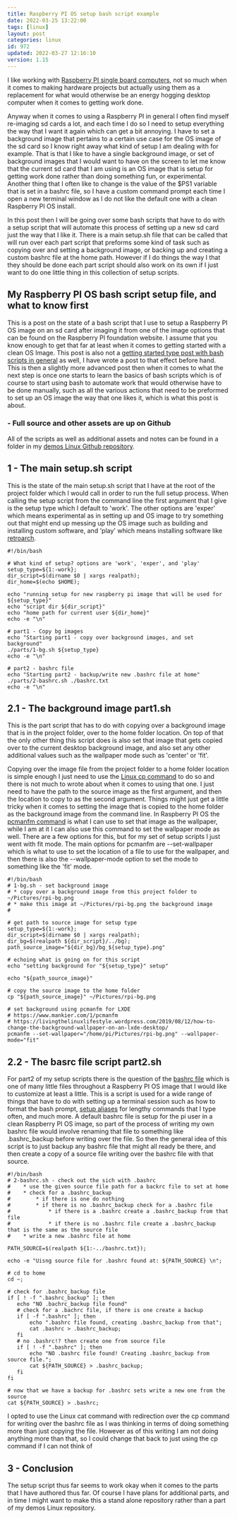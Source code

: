 ```yaml
---
title: Raspberry PI OS setup bash script example
date: 2022-03-25 13:22:00
tags: [linux]
layout: post
categories: linux
id: 972
updated: 2022-03-27 12:16:10
version: 1.15
---
```


I like working with [Raspberry PI single board computers](https://en.wikipedia.org/wiki/Raspberry_Pi), not so much when it comes to making hardware projects but actually using them as a replacement for what would otherwise be an energy hogging desktop computer when it comes to getting work done. 

Anyway when it comes to using a Raspberry PI in general I often find myself re-imaging sd cards a lot, and each time I do so I need to setup everything the way that I want it again which can get a bit annoying. I have to set a background image that pertains to a certain use case for the OS image of the sd card so I know right away what kind of setup I am dealing with for example. That is that I like to have a single background image, or set of background images that I would want to have on the screen to let me know that the current sd card that I am using is an OS image that is setup for getting work done rather than doing something fun, or experimental. Another thing that I often like to change is the value of the \$PS1 variable that is set in a bashrc file, so I have a custom command prompt each time I open a new terminal window as I do not like the default one with a clean Raspberry PI OS install.

In this post then I will be going over some bash scripts that have to do with a setup script that will automate this process of setting up a new sd card just the way that I like it. There is a main setup.sh file that can be called that will run over each part script that preforms some kind of task such as copying over and setting a background image, or backing up and creating a custom bashrc file at the home path. However if I do things the way I that they should be done each part script should also work on its own if I just want to do one little thing in this collection of setup scripts.

<!-- more -->

## My Raspberry PI OS bash script setup file, and what to know first

This is a post on the state of a bash script that I use to setup a Raspberry PI OS image on an sd card after imaging it from one of the image options that can be found on the Raspberry PI foundation website. I assume that you know enough to get that far at least when it comes to getting started with a clean OS Image. This post is also not a [getting started type post with bash scripts in general](/2020/11/27/linux-bash-script/) as well, I have wrote a post to that effect before hand. This is then a slightly more advanced post then when it comes to what the next step is once one starts to learn the basics of bash scripts which is of course to start using bash to automate work that would otherwise have to be done manually, such as all the various actions that need to be preformed to set up an OS image the way that one likes it, which is what this post is about.

### - Full source and other assets are up on Github

All of the scripts as well as additional assets and notes can be found in a folder in my [demos Linux Github repository](https://github.com/dustinpfister/demos_linux/tree/master/forpost/linux-bash-script-example-raspberry-pi-os-setup).

## 1 - The main setup.sh script

This is the state of the main setup.sh script that I have at the root of the project folder which I would call in order to run the full setup process. When calling the setup script from the command line the first argument that I give is the setup type which I default to 'work'. The other options are 'exper' which means experimental as in setting up and OS image to try something out that might end up messing up the OS image such as building and installing custom software, and 'play' which means installing software like [retroarch](https://en.wikipedia.org/wiki/RetroArch).

```
#!/bin/bash

# What kind of setup? options are 'work', 'exper', and 'play'
setup_type=${1:-work};
dir_script=$(dirname $0 | xargs realpath);
dir_home=$(echo $HOME);
 
echo "running setup for new raspberry pi image that will be used for ${setup_type}"
echo "script dir ${dir_script}"
echo "home path for current user ${dir_home}"
echo -e "\n"
 
# part1 - Copy bg images
echo "Starting part1 - copy over background images, and set background"
./parts/1-bg.sh ${setup_type}
echo -e "\n"
 
# part2 - bashrc file
echo "Starting part2 - backup/write new .bashrc file at home"
./parts/2-bashrc.sh ./bashrc.txt
echo -e "\n"
```

## 2.1 - The background image part1.sh

This is the part script that has to do with copying over a background image that is in the project folder, over to the home folder location. On top of that the only other thing this script does is also set that image that gets copied over to the current desktop background image, and also set any other additional values such as the wallpaper mode such as 'center' or 'fit'.

Copying over the image file from the project folder to a home folder location is simple enough I just need to use the [Linux cp command](/2021/06/29/linux-cp/) to do so and there is not much to wrote about when it comes to using that one. I just need to have the path to the source image as the first argument, and then the location to copy to as the second argument. Things might just get a little tricky when it comes to setting the image that is copied to the home folder as the background image from the command line. In Raspberry PI OS the [pcmanfm command](https://manpages.debian.org/testing/pcmanfm/pcmanfm.1.en.html) is what I can use to set that image as the wallpaper, while I am at it I can also use this command to set the wallpaper mode as well. There are a few options for this, but for my set of setup scripts I just went with fit mode. The main options for pcmanfm are --set-wallpaper which is what to use to set the location of a file to use for the wallpaper, and then there is also the --wallpaper-mode option to set the mode to something like the 'fit' mode.



```
#!/bin/bash
# 1-bg.sh - set background image
# * copy over a background image from this project folder to ~/Pictures/rpi-bg.png
# * make this image at ~/Pictures/rpi-bg.png the background image
#
 
# get path to source image for setup type
setup_type=${1:-work};
dir_script=$(dirname $0 | xargs realpath);
dir_bg=$(realpath ${dir_script}/../bg);
path_source_image="${dir_bg}/bg_${setup_type}.png"
 
# echoing what is going on for this script
echo "setting background for "${setup_type}" setup"
 
echo "${path_source_image}"
 
# copy the source image to the home folder
cp "${path_source_image}" ~/Pictures/rpi-bg.png
 
# set background using pcmanfm for LXDE
# https://www.mankier.com/1/pcmanfm
# https://livingthelinuxlifestyle.wordpress.com/2019/08/12/how-to-change-the-background-wallpaper-on-an-lxde-desktop/
pcmanfm --set-wallpaper="/home/pi/Pictures/rpi-bg.png" --wallpaper-mode="fit"
```

## 2.2 - The basrc file script part2.sh

For part2 of my setup scripts there is the question of the [bashrc file](https://www.journaldev.com/41479/bashrc-file-in-linux) which is one of many little files throughout a Raspberry PI OS image that I would like to customize at least a little. This is a script is used for a wide range of things that have to do with setting up a terminal session such as how to format the bash prompt, [setup aliases](/2020/11/30/linux-bashrc-aliases/) for lengthy commands that I type often, and much more. A default bashrc file is setup for the pi user in a clean Raspberry PI OS image, so part of the process of writing my own bashrc file would involve renaming that file to something like .bashrc_backup before writing over the file. So then the general idea of this script is to just backup any bashrc file that might all ready be there, and then create a copy of a source file writing over the bashrc file with that source.

```
#!/bin/bash
# 2-bashrc.sh - check out the sich with .bashrc
#    * use the given source file path for a backrc file to set at home
#    * check for a .bashrc_backup
#        * if there is one do nothing
#        * if there is no .bashrc_backup check for a .bashrc file
#            * if there is a .bashrc create a .bashrc_backup from that file
#            * if there is no .bashrc file create a .bashrc_backup that is the same as the source file
#    * write a new .bashrc file at home
 
PATH_SOURCE=$(realpath ${1:-../bashrc.txt});
 
echo -e "Uisng source file for .bashrc found at: ${PATH_SOURCE} \n";
 
# cd to home
cd ~;
 
# check for .bashrc_backup file
if [ ! -f ".bashrc_backup" ]; then
   echo "NO .bachrc_backup file found"
   # check for a .bachrc file, if there is one create a backup
   if [ -f ".bashrc" ]; then
       echo ".bashrc file found, creating .bashrc_backup from that";
       cat .bashrc > .bashrc_backup;
   fi
   # no .bashrc!? then create one from source file
   if [ ! -f ".bashrc" ]; then
       echo "NO .bashrc file found! Creating .bashrc_backup from source file.";
       cat ${PATH_SOURCE} > .bashrc_backup;
   fi
fi
 
# now that we have a backup for .bashrc sets write a new one from the source
cat ${PATH_SOURCE} > .bashrc;
```

I opted to use the Linux cat command with redirection over the cp command for writing over the bashrc file as I was thinking in terms of doing something more than just copying the file. However as of this writing I am not doing anything more than that, so I could change that back to just using the cp command if I can not think of

## 3 - Conclusion

The setup script thus far seems to work okay when it comes to the parts that I have authored thus far. Of course I have plans for additional parts, and in time I might want to make this a stand alone repository rather than a part of my demos Linux repository.